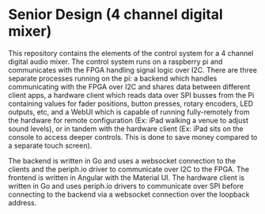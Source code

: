 # Senior Design (4 channel digital mixer)

This repository contains the elements of the control system for a 4 channel digital audio mixer. The control system runs on a raspberry pi and communicates with the FPGA handling signal logic over I2C. There are three separate processes running on the pi: a backend which handles communicating with the FPGA over I2C and shares data between different client apps, a hardware client which reads data over SPI busses from the Pi containing values for fader positions, button presses, rotary encoders, LED outputs, etc, and a WebUI which is capable of running fully-remotely from the hardware for remote configuration (Ex: iPad walking a venue to adjust sound levels), or in tandem with the hardware client (Ex: iPad sits on the console to access deeper controls. This is done to save money compared to a separate touch screen).

The backend is written in Go and uses a websocket connection to the clients and the periph.io driver to communicate over I2C to the FPGA. The frontend is written in Angular with the Material UI. The hardware client is written in Go and uses periph.io drivers to communicate over SPI before connecting to the backend via a websocket connection over the loopback address.
